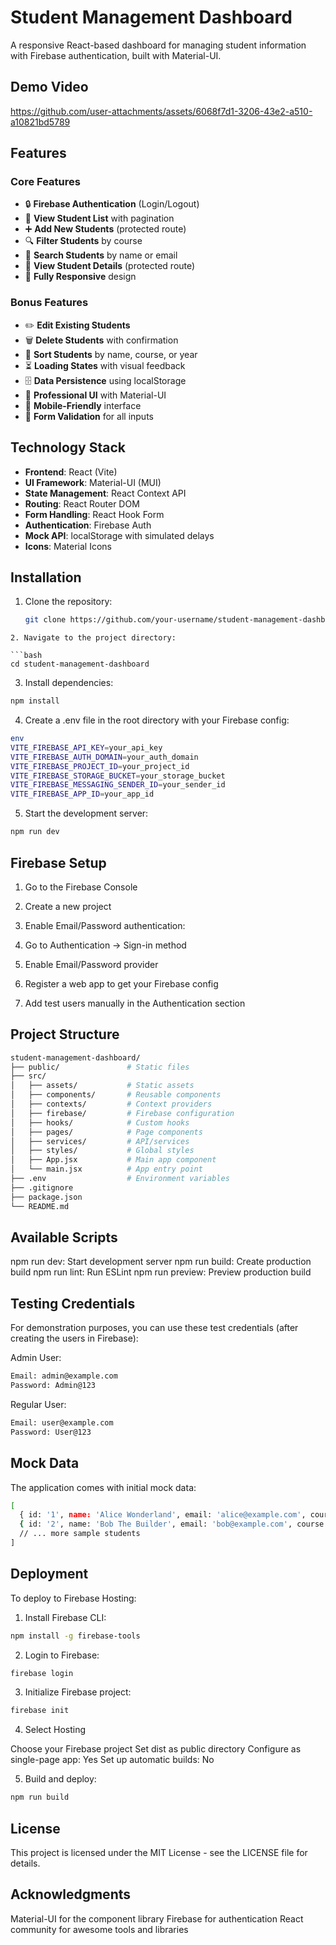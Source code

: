 
# Student Management Dashboard

A responsive React-based dashboard for managing student information with Firebase authentication, built with Material-UI.

## Demo Video

https://github.com/user-attachments/assets/6068f7d1-3206-43e2-a510-a10821bd5789


## Features

### Core Features
- 🔒 **Firebase Authentication** (Login/Logout)
- 👥 **View Student List** with pagination
- ➕ **Add New Students** (protected route)
- 🔍 **Filter Students** by course
- 🔎 **Search Students** by name or email
- 📝 **View Student Details** (protected route)
- 📱 **Fully Responsive** design

### Bonus Features
- ✏️ **Edit Existing Students**
- 🗑️ **Delete Students** with confirmation
- 🔄 **Sort Students** by name, course, or year
- ⏳ **Loading States** with visual feedback
- 🗄️ **Data Persistence** using localStorage
- 🎨 **Professional UI** with Material-UI
- 📲 **Mobile-Friendly** interface
- 📝 **Form Validation** for all inputs

## Technology Stack

- **Frontend**: React (Vite)
- **UI Framework**: Material-UI (MUI)
- **State Management**: React Context API
- **Routing**: React Router DOM
- **Form Handling**: React Hook Form
- **Authentication**: Firebase Auth
- **Mock API**: localStorage with simulated delays
- **Icons**: Material Icons

## Installation

1. Clone the repository:
   ```bash
   git clone https://github.com/your-username/student-management-dashboard.git
```
2. Navigate to the project directory:

```bash
cd student-management-dashboard
```
3. Install dependencies:

```bash
npm install
```
4. Create a .env file in the root directory with your Firebase config:
```bash
env
VITE_FIREBASE_API_KEY=your_api_key
VITE_FIREBASE_AUTH_DOMAIN=your_auth_domain
VITE_FIREBASE_PROJECT_ID=your_project_id
VITE_FIREBASE_STORAGE_BUCKET=your_storage_bucket
VITE_FIREBASE_MESSAGING_SENDER_ID=your_sender_id
VITE_FIREBASE_APP_ID=your_app_id
```
5. Start the development server:

```bash
npm run dev
```
## Firebase Setup
1. Go to the Firebase Console

2. Create a new project

3. Enable Email/Password authentication:

4. Go to Authentication → Sign-in method

5. Enable Email/Password provider

6. Register a web app to get your Firebase config

7. Add test users manually in the Authentication section

## Project Structure
```bash
student-management-dashboard/
├── public/               # Static files
├── src/
│   ├── assets/           # Static assets
│   ├── components/       # Reusable components
│   ├── contexts/         # Context providers
│   ├── firebase/         # Firebase configuration
│   ├── hooks/            # Custom hooks
│   ├── pages/            # Page components
│   ├── services/         # API/services
│   ├── styles/           # Global styles
│   ├── App.jsx           # Main app component
│   └── main.jsx          # App entry point
├── .env                  # Environment variables
├── .gitignore
├── package.json
└── README.md
```

## Available Scripts
npm run dev: Start development server
npm run build: Create production build
npm run lint: Run ESLint
npm run preview: Preview production build

## Testing Credentials
For demonstration purposes, you can use these test credentials (after creating the users in Firebase):

Admin User:
```bash
Email: admin@example.com
Password: Admin@123
```
Regular User:
```bash
Email: user@example.com
Password: User@123
```
## Mock Data
The application comes with initial mock data:

```bash
[
  { id: '1', name: 'Alice Wonderland', email: 'alice@example.com', course: 'Computer Science', year: 3 },
  { id: '2', name: 'Bob The Builder', email: 'bob@example.com', course: 'Engineering', year: 2 },
  // ... more sample students
]
```
## Deployment
To deploy to Firebase Hosting:

1. Install Firebase CLI:

```bash
npm install -g firebase-tools
```
2. Login to Firebase:

```bash
firebase login
```
3. Initialize Firebase project:

```bash
firebase init
```
4. Select Hosting

Choose your Firebase project
Set dist as public directory
Configure as single-page app: Yes
Set up automatic builds: No

5. Build and deploy:

```bash
npm run build
```


## License
This project is licensed under the MIT License - see the LICENSE file for details.

## Acknowledgments
Material-UI for the component library
Firebase for authentication
React community for awesome tools and libraries
